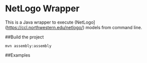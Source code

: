 # NetLogo Wrapper

This is a Java wrapper to execute (NetLogo](https://ccl.northwestern.edu/netlogo/) models from command line.

##Build the project

``` mvn assembly:assembly ```

##Examples


